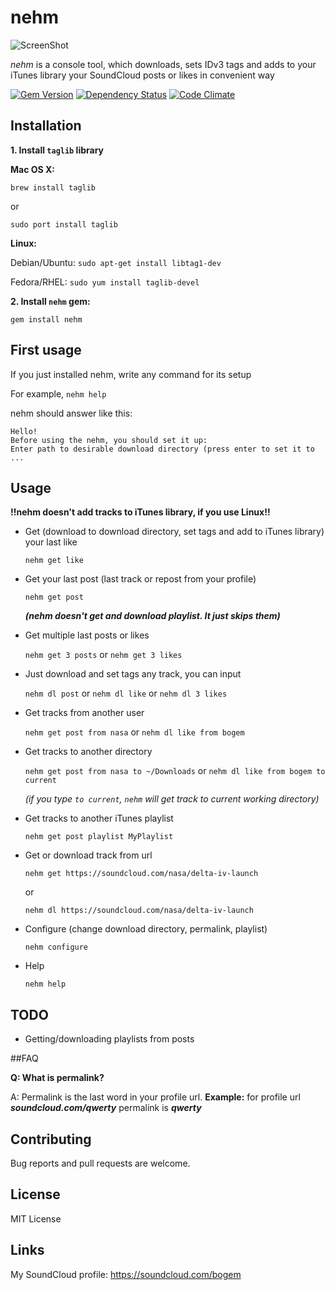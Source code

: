 # nehm

![ScreenShot](https://raw.github.com/bogem/nehm/master/Screenshots/screenshot.png)

*nehm* is a console tool, which downloads, sets IDv3 tags and adds to your iTunes library your SoundCloud posts or likes in convenient way

[![Gem Version](https://badge.fury.io/rb/nehm.svg)](http://badge.fury.io/rb/nehm)
[![Dependency Status](https://gemnasium.com/bogem/nehm.svg)](https://gemnasium.com/bogem/nehm)
[![Code Climate](https://codeclimate.com/github/bogem/nehm/badges/gpa.svg)](https://codeclimate.com/github/bogem/nehm)

## Installation

**1. Install `taglib` library**

**Mac OS X:**

`brew install taglib`

or

`sudo port install taglib`

**Linux:**

Debian/Ubuntu: `sudo apt-get install libtag1-dev`

Fedora/RHEL: `sudo yum install taglib-devel`

**2. Install `nehm` gem:**

`gem install nehm`

## First usage

If you just installed nehm, write any command for its setup

For example, `nehm help`

nehm should answer like this:
```
Hello!
Before using the nehm, you should set it up:
Enter path to desirable download directory (press enter to set it to ...
```

## Usage

**!!nehm doesn't add tracks to iTunes library, if you use Linux!!**

* Get (download to download directory, set tags and add to iTunes library) your last like

  `nehm get like`

* Get your last post (last track or repost from your profile)

  `nehm get post`

   ***(nehm doesn't get and download playlist. It just skips them)***

* Get multiple last posts or likes

  `nehm get 3 posts` or `nehm get 3 likes`

* Just download and set tags any track, you can input

  `nehm dl post` or `nehm dl like` or `nehm dl 3 likes`

* Get tracks from another user

  `nehm get post from nasa` or `nehm dl like from bogem`

* Get tracks to another directory

  `nehm get post from nasa to ~/Downloads` or `nehm dl like from bogem to current`

  *(if you type `to current`, `nehm` will get track to current working directory)*

* Get tracks to another iTunes playlist

  `nehm get post playlist MyPlaylist`

* Get or download track from url

  `nehm get https://soundcloud.com/nasa/delta-iv-launch`

  or

  `nehm dl https://soundcloud.com/nasa/delta-iv-launch`

* Configure (change download directory, permalink, playlist)

  `nehm configure`

* Help

  `nehm help`

## TODO

* Getting/downloading playlists from posts

##FAQ

**Q: What is permalink?**

A: Permalink is the last word in your profile url. **Example:** for profile url ***soundcloud.com/qwerty*** permalink is ***qwerty***

## Contributing

Bug reports and pull requests are welcome.

## License

MIT License

## Links

My SoundCloud profile: https://soundcloud.com/bogem
